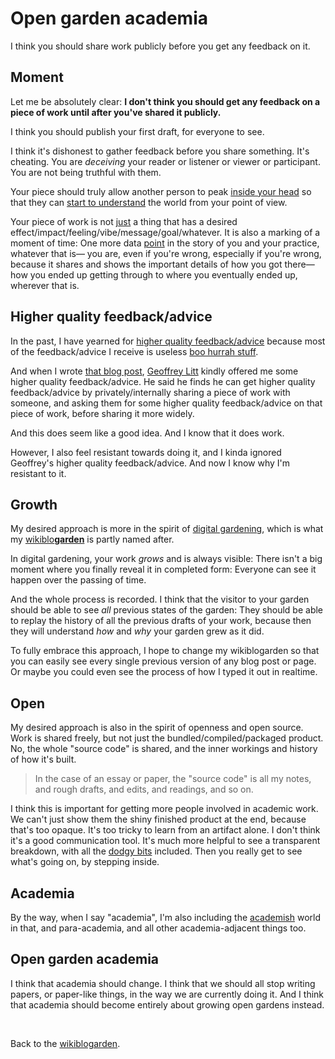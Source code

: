 # Open garden academia

I think you should share work publicly before you get any feedback on it.

## Moment

Let me be absolutely clear: **I don't think you should get any feedback on a piece of work until after you've shared it publicly.**

I think you should publish your first draft, for everyone to see. 

I think it's dishonest to gather feedback before you share something. It's cheating. You are *deceiving* your reader or listener or viewer or participant. You are not being truthful with them.

Your piece should truly allow another person to peak [inside your head](https://www.todepond.com/wikiblogarden/my-wikiblogarden/hosting/journey/) so that they can [start to understand](https://www.todepond.com/wikiblogarden/art/why-bother/being/understood/) the world from your point of view.

Your piece of work is not [just](https://www.todepond.com/wikiblogarden/better-computing/just/) a thing that has a desired effect/impact/feeling/vibe/message/goal/whatever. It is also a marking of a moment of time: One more data [point](https://www.todepond.com/wikiblogarden/blending/work/) in the story of you and your practice, whatever that is— you are, even if you're wrong, especially if you're wrong, because it shares and shows the important details of how you got there— how you ended up getting through to where you eventually ended up, wherever that is.

## Higher quality feedback/advice

In the past, I have yearned for [higher quality feedback/advice](https://www.todepond.com/wikiblogarden/blending/critiques/) because most of the feedback/advice I receive is useless [boo hurrah stuff](https://www.todepond.com/wikiblogarden/academia/citation/soon/).

And when I wrote [that blog post](https://www.todepond.com/wikiblogarden/blending/critiques/), [Geoffrey Litt](https://www.geoffreylitt.com/) kindly offered me some higher quality feedback/advice. He said he finds he can get higher quality feedback/advice by privately/internally sharing a piece of work with someone, and asking them for some higher quality feedback/advice on that piece of work, before sharing it more widely. 

And this does seem like a good idea. And I know that it does work.

However, I also feel resistant towards doing it, and I kinda ignored Geoffrey's higher quality feedback/advice. And now I know why I'm resistant to it.

## Growth

My desired approach is more in the spirit of [digital gardening](https://maggieappleton.com/garden-history), which is what my [wikiblo**garden**](/wikiblogarden) is partly named after.

In digital gardening, your work *grows* and is always visible: There isn't a big moment where you finally reveal it in completed form: Everyone can see it happen over the passing of time.

And the whole process is recorded. I think that the visitor to your garden should be able to see *all* previous states of the garden: They should be able to replay the history of all the previous drafts of your work, because then they will understand *how* and *why* your garden grew as it did. 

To fully embrace this approach, I hope to change my wikiblogarden so that you can easily see every single previous version of any blog post or page. Or maybe you could even see the process of how I typed it out in realtime.

## Open

My desired approach is also in the spirit of openness and open source. Work is shared freely, but not just the bundled/compiled/packaged product. No, the whole "source code" is shared, and the inner workings and history of how it's built.

> In the case of an essay or paper, the "source code" is all my notes, and rough drafts, and edits, and readings, and so on.

I think this is important for getting more people involved in academic work. We can't just show them the shiny finished product at the end, because that's too opaque. It's too tricky to learn from an artifact alone. I don't think it's a good communication tool. It's much more helpful to see a transparent breakdown, with all the [dodgy bits](https://youtu.be/YRBtAn240j8?si=9Q2lk5a3W-TV8JF_) included. Then you really get to see what's going on, by stepping inside.

## Academia

By the way, when I say "academia", I'm also including the [academish](https://inkandswitch.notion.site/Academish-Voice-0d8126b3be5545d2a21705ceedb5dd45) world in that, and para-academia, and all other academia-adjacent things too. 

## Open garden academia

I think that academia should change. I think that we should all stop writing papers, or paper-like things, in the way we are currently doing it. And I think that academia should become entirely about growing open gardens instead.

<br>

Back to the [wikiblogarden](/wikiblogarden).
